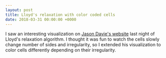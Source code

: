 ```yaml
---
layout: post
title: Lloyd's relaxation with color coded cells
date: 2018-03-31 00:00:00 +0000
---
```

I saw an interesting visualization on [Jason Davie's website](https://www.jasondavies.com/lloyd/) last night of Lloyd's relaxation algorithm. I thought it was fun to watch the cells slowly change number of sides and irregularity, so I extended his visualization to color cells differently depending on their irregularity.

<script src="https://www.jasondavies.com/d3.min.js""></script>

<div id="chart"><canvas width="1920" height="960" style="width: 960px; height: 480px;"></canvas></div>

<script>
var ratio = window.devicePixelRatio || 1,
width = 960 \* ratio,
height = 480 \* ratio,
n = 1000,
vertices;

var voronoi = d3.geom.voronoi()
.clipExtent(\[\[0, 0\], \[width, height\]\]);

var canvas = d3.select("#chart").append("canvas")
.attr("width", width)
.attr("height", height)
.style("width", width / ratio + "px")
.style("height", height / ratio + "px")
.on("click", function() {
var mouse = d3.mouse(this);
reset(mouse\[0\] \* ratio, mouse\[1\] \* ratio);
});

var context = canvas.node().getContext("2d");
context.fillStyle = "#00f";
context.lineWidth = .5 \* ratio;
context.strokeStyle = "#000";

var iterations,
format = d3.format(",f");

d3.timer(redraw);

reset(width / 2, height / 2);

function mean(data) {
if (data.length < 1) return 0;
return data.reduce(function(memo, num) { return memo + num; }, 0)/data.length;
}
function stdev(data) {
if (data.length < 1) return 0;
var setMean = mean(data);
var totalDeviation = data.reduce(function(memo, num){ return memo + Math.pow(setMean - num, 2);  },0);
return Math.sqrt(totalDeviation/data.length);
}

function get_color(irregularity, size, sides) {
var max_irregularity = 20 / (Math.pow(width \* height / n, 0.25) \* 4);
irregularity /= max_irregularity;
var hue = irregularity \* 360;
hue += Date.now()/100;

var max_size = Math.sqrt(width \* height / n) \* 4;
size /= max_size;

if (sides == 4) {
hue -= 180;
} else if (sides == 5) {
hue -= 90;
}

return d3.hcl(hue % 360, size\*80, 80 - size \* 60 - (irregularity  \* 80));
}

function redraw() {
var cells = voronoi(vertices),
dx = 0,
dy = 0,
edges = {};

for (var i = 0, n = cells.length; i < n; ++i) {
var cell = cells\[i\];
if (cell == null) continue;

    var area = d3.geom.polygon(cell).area(),
        centroid = cell.centroid(-1 / (6 * area)),
        vertex = vertices[i],
        δx = centroid[0] - vertex[0],
        δy = centroid[1] - vertex[1];
    dx += Math.abs(δx);
    dy += Math.abs(δy);
    vertex[0] += δx, vertex[1] += δy;
    
    var p0 = cell[0];
    if (!p0) continue;
    lengths = []
    for (var j = 1; j < cell.length; j++) {
      lengths.push(Math.sqrt(Math.pow(cell[j][1] - cell[j-1][1], 2) + Math.pow(cell[j][0] - cell[j-1][0], 2)))
    }
    context.fillStyle = get_color(stdev(lengths)/Math.sqrt(area), Math.sqrt(area), cell.length);
    context.beginPath();
    context.moveTo(p0[0], p0[1]);
    for (var j = 1, m = cell.length, k0 = p0[0] + "," + p0[1]; j < m; ++j) {
      var p = cell[j];
      context.lineTo(p[0], p[1]);
      var k = p[0] + "," + p[1];
      if (k0 < k) edges[k0 + "," + k] = [p0, p];
      else edges[k + "," + k0] = [p, p0];
      p0 = p, k0 = k;
    }
    context.fill();

}

d3.select("#iterations").text(format(++iterations));

if (dx \* dx + dy \* dy < 1e-6) return true;
}

function reset(x, y) {
vertices = d3.range(n).map(function(d) {
return \[x + Math.random() - .5, y + Math.random() - .5\];
});
iterations = 0;
}
</script>